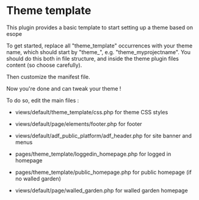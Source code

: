 # Theme template

This plugin provides a basic template to start setting up a theme based on esope

To get started, replace all "theme_template" occurrences with your theme name, which should start by "theme_", e.g. "theme_myprojectname". You should do this both in file structure, and inside the theme plugin files content (so choose carefully).

Then customize the manifest file.

Now you're done and can tweak your theme !

To do so, edit the main files :
- views/default/theme_template/css.php for theme CSS styles

- views/default/page/elements/footer.php for footer
- views/default/adf_public_platform/adf_header.php for site banner and menus

- pages/theme_template/loggedin_homepage.php for logged in homepage
- pages/theme_template/public_homepage.php for public homepage (if no walled garden)
- views/default/page/walled_garden.php for walled garden homepage



